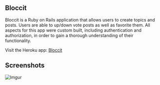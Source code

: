## Bloccit

Bloccit is a Ruby on Rails application that allows users to create topics and posts. Users are able to up/down vote posts as well as favorite them. All aspects for this app were custom built, including authentication and authorization, in order to gain a thorough understanding of their functionality.

Visit the Heroku app: [Bloccit](https://yen-bloccit.herokuapp.com/)

Screenshots
-----------

![Imgur](https://media.licdn.com/media-proxy/ext?w=543&h=313&f=&hash=3XKW1cDg%2Fs1ZV8lnTcdV3Z2G7dQ%3D&ora=1%2CaFBCTXdkRmpGL2lvQUFBPQ%2CxAVta9Er0Vinkhwfjw8177yE41y87UNCVordEGXyD3u0qYrdfyPgL5aKK7CluQtELHoclAU3f_KgRjjjD8C0eI3uet152pTmI424ZxUBbFImi24)
